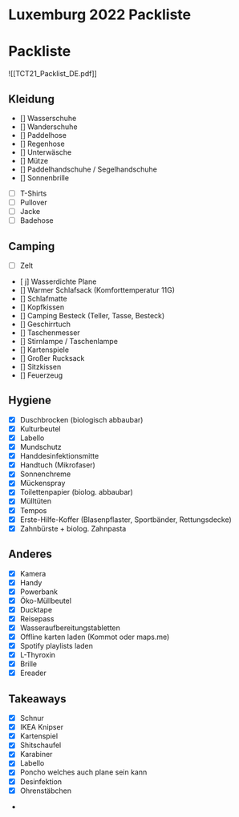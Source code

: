 Luxemburg 2022 Packliste
========================



# Packliste
![[TCT21_Packlist_DE.pdf]]

## Kleidung
- [] Wasserschuhe 
- [] Wanderschuhe 
- [] Paddelhose 
- [] Regenhose 
- [] Unterwäsche 
- [] Mütze 
- [] Paddelhandschuhe / Segelhandschuhe 
- [] Sonnenbrille 

- [ ] T-Shirts
- [ ] Pullover
- [ ] Jacke
- [ ] Badehose

## Camping 
- [ ] Zelt
- [ j] Wasserdichte Plane
- [] Warmer Schlafsack (Komforttemperatur 11G)
- [] Schlafmatte
- [] Kopfkissen 
- [] Camping Besteck (Teller, Tasse, Besteck) 
- [] Geschirrtuch
- [] Taschenmesser
- [] Stirnlampe / Taschenlampe
- [] Kartenspiele
- [] Großer Rucksack
- [] Sitzkissen 
- [] Feuerzeug

## Hygiene 
- [x] Duschbrocken (biologisch abbaubar)
- [x] Kulturbeutel
- [x] Labello
- [x] Mundschutz
- [x] Handdesinfektionsmitte
- [x] Handtuch (Mikrofaser)
- [x] Sonnenchreme
- [x] Mückenspray
- [x] Toilettenpapier (biolog. abbaubar)
- [x] Mülltüten
- [x] Tempos
- [x] Erste-Hilfe-Koffer (Blasenpflaster, Sportbänder, Rettungsdecke)
- [x] Zahnbürste + biolog. Zahnpasta

## Anderes
- [x] Kamera
- [x] Handy
- [x] Powerbank
- [x] Öko-Müllbeutel
- [x] Ducktape
- [x] Reisepass 
- [x] Wasseraufbereitungstabletten
- [x] Offline karten laden (Kommot oder maps.me)
- [x] Spotify playlists laden
- [x] L-Thyroxin
- [x] Brille
- [x] Ereader

## Takeaways
- [x] Schnur
- [x] IKEA Knipser
- [x] Kartenspiel
- [x] Shitschaufel
- [x] Karabiner
- [x] Labello
- [x] Poncho welches auch plane sein kann 
- [x] Desinfektion
- [x] Ohrenstäbchen
-